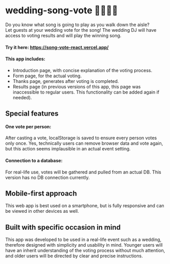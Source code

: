 # wedding-song-vote :bride_with_veil::ring::clinking_glasses:

Do you know what song is going to play as you walk down the aisle?<br>
Let guests at your wedding vote for the song! The wedding DJ will have access to voting results and will play the winning song.

#### Try it here: https://song-vote-react.vercel.app/

#### This app includes:

- Introduction page, with concise explanation of the voting process.
- Form page, for the actual voting.
- Thanks page, generates after voting is completed.
- Results page (in previous versions of this app, this page was inaccessible to regular users. This functionality can be added again if needed).

## Special features

#### One vote per person:

After casting a vote, localStorage is saved to ensure every person votes only once. Yes, technically users can remove browser data and vote again, but this action seems implausible in an actual event setting.

#### Connection to a database:

For real-life use, votes will be gathered and pulled from an actual DB. This version has no DB connection currently.

## Mobile-first approach

This web app is best used on a smartphone, but is fully responsive and can be viewed in other devices as well.

## Built with specific occasion in mind

This app was developed to be used in a real-life event such as a wedding, therefore designed with simplicity and usability in mind. Younger users will have an inherit understanding of the voting process without much attention, and older users will be directed by clear and precise instructions.
